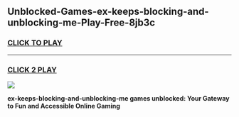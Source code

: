 
## Unblocked-Games-ex-keeps-blocking-and-unblocking-me-Play-Free-8jb3c
<h3>
<a href="https://premium76.site?title=ex-keeps-blocking-and-unblocking-me&ref=20M">CLICK TO PLAY</a></h3>
<hr>

<h3>
<a href="https://premium76.site?title=ex-keeps-blocking-and-unblocking-me&ref=20M">CLICK 2 PLAY</a>
  
</h3>

<a href="https://premium76.site?title=ex-keeps-blocking-and-unblocking-me&ref=19M"><img src="https://clearcache.store/games.png"></a>


**ex-keeps-blocking-and-unblocking-me games unblocked: Your Gateway to Fun and Accessible Online Gaming**
